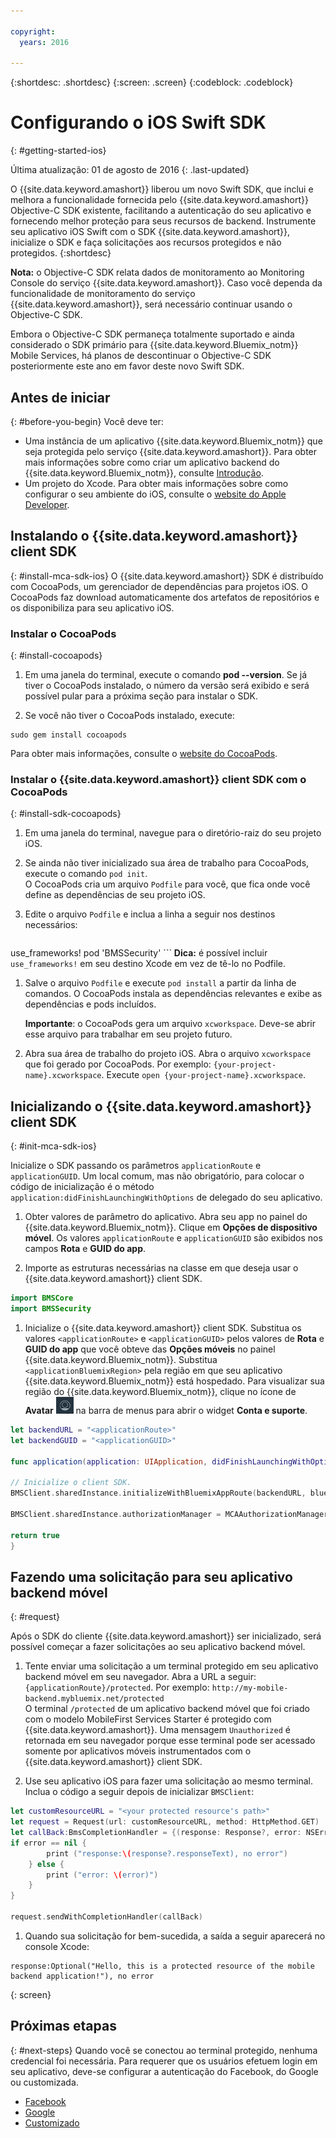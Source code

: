 ```yaml
---

copyright:
  years: 2016

---
```

{:shortdesc: .shortdesc}
{:screen: .screen}
{:codeblock: .codeblock}

# Configurando o iOS Swift SDK
{: #getting-started-ios}

Última atualização: 01 de agosto de 2016
{: .last-updated}

O {{site.data.keyword.amashort}} liberou um novo Swift SDK, que inclui e melhora a funcionalidade fornecida pelo
{{site.data.keyword.amashort}} Objective-C SDK existente, facilitando a autenticação do seu aplicativo e fornecendo melhor proteção para
seus recursos de backend. Instrumente seu aplicativo iOS Swift com o SDK {{site.data.keyword.amashort}}, inicialize o SDK e faça
solicitações aos recursos protegidos e não protegidos.
{:shortdesc}

**Nota:** o Objective-C SDK relata dados de monitoramento ao Monitoring Console do serviço {{site.data.keyword.amashort}}. Caso
você dependa da funcionalidade de monitoramento do serviço {{site.data.keyword.amashort}}, será necessário continuar usando o Objective-C SDK.

Embora o Objective-C SDK permaneça totalmente suportado e ainda considerado o SDK primário para {{site.data.keyword.Bluemix_notm}}
Mobile Services, há planos de descontinuar o Objective-C SDK posteriormente este ano em favor deste novo Swift SDK. 






## Antes de iniciar
{: #before-you-begin}
Você deve ter:
* Uma instância de um aplicativo {{site.data.keyword.Bluemix_notm}} que seja protegida pelo serviço {{site.data.keyword.amashort}}. Para obter mais informações sobre como criar um aplicativo backend do {{site.data.keyword.Bluemix_notm}}, consulte [Introdução](index.html).
* Um projeto do Xcode. Para obter mais informações sobre como configurar o seu ambiente do iOS, consulte o [website do Apple Developer](https://developer.apple.com/support/xcode/).


## Instalando o {{site.data.keyword.amashort}} client SDK
{: #install-mca-sdk-ios}
O {{site.data.keyword.amashort}} SDK é distribuído com CocoaPods, um gerenciador de dependências para projetos iOS. O CocoaPods faz download automaticamente dos artefatos de repositórios e os disponibiliza para seu aplicativo iOS.


### Instalar o CocoaPods
{: #install-cocoapods}

1. Em uma janela do terminal, execute o comando **pod --version**. Se já tiver o CocoaPods instalado, o número da
versão será exibido e será possível pular para a próxima seção para instalar o SDK.

1. Se você não tiver o CocoaPods instalado, execute:
```
sudo gem install cocoapods
```
Para obter mais informações, consulte o [website do
CocoaPods](https://cocoapods.org/).

### Instalar o {{site.data.keyword.amashort}} client SDK com o CocoaPods
{: #install-sdk-cocoapods}

1. Em uma janela do terminal, navegue para o diretório-raiz do seu projeto iOS.

1. Se ainda não tiver inicializado sua área de trabalho para CocoaPods, execute o comando `pod init`.<br/>
O CocoaPods cria um arquivo `Podfile` para você, que fica onde você define as dependências de seu projeto iOS.

1. Edite o arquivo `Podfile` e inclua a linha a seguir nos destinos necessários:

	```
  use_frameworks!
  pod 'BMSSecurity'
	```
  **Dica:** é possível incluir `use_frameworks!` em seu destino Xcode em vez de tê-lo no Podfile.

1. Salve o arquivo `Podfile` e execute `pod install` a partir da linha de comandos. O CocoaPods instala as
dependências relevantes e exibe as dependências e pods incluídos.<br/>

   **Importante**: o CocoaPods gera um arquivo `xcworkspace`.  Deve-se abrir esse arquivo para trabalhar em seu projeto futuro.

1. Abra sua área de trabalho do projeto iOS. Abra o arquivo `xcworkspace` que foi gerado por CocoaPods. Por exemplo: `{your-project-name}.xcworkspace`. Execute `open {your-project-name}.xcworkspace`.

## Inicializando o {{site.data.keyword.amashort}} client SDK
{: #init-mca-sdk-ios}

 Inicialize o SDK passando os parâmetros `applicationRoute` e
`applicationGUID`. Um local comum, mas não obrigatório, para colocar o código de inicialização é o método `application:didFinishLaunchingWithOptions` de delegado do seu aplicativo.

1. Obter valores de parâmetro do aplicativo. Abra seu app no painel do {{site.data.keyword.Bluemix_notm}}. Clique em **Opções de dispositivo móvel**. Os valores `applicationRoute` e `applicationGUID` são
exibidos nos campos **Rota** e **GUID do app**.

1. Importe as estruturas necessárias na classe em que deseja usar o {{site.data.keyword.amashort}} client SDK.

 ```Swift
 import BMSCore
 import BMSSecurity
 ```  

1. Inicialize o {{site.data.keyword.amashort}} client SDK. Substitua os
valores `<applicationRoute>` e
`<applicationGUID>` pelos valores de **Rota** e
**GUID do app** que você obteve das **Opções
móveis** no painel {{site.data.keyword.Bluemix_notm}}. Substitua `<applicationBluemixRegion>` pela região em que seu aplicativo {{site.data.keyword.Bluemix_notm}} está hospedado. Para visualizar sua região do {{site.data.keyword.Bluemix_notm}}, clique no ícone de **Avatar** ![Ícone de Avatar](images/face.jpg "Ícone de Avatar") na barra de menus para abrir o widget **Conta e suporte**.


 ```Swift
 let backendURL = "<applicationRoute>"
 let backendGUID = "<applicationGUID>"

 func application(application: UIApplication, didFinishLaunchingWithOptions launchOptions: [NSObject: AnyObject]?) -> Bool {

 // Inicialize o client SDK.  
 BMSClient.sharedInstance.initializeWithBluemixAppRoute(backendURL, bluemixAppGUID: backendGUID, bluemixRegion: BMSClient.<applicationBluemixRegion>)

 BMSClient.sharedInstance.authorizationManager = MCAAuthorizationManager.sharedInstance

 return true
 }
 ```

## Fazendo uma solicitação para seu aplicativo backend móvel
{: #request}

Após o SDK do cliente {{site.data.keyword.amashort}} ser inicializado, será possível começar a fazer solicitações ao seu aplicativo
backend móvel.

1. Tente enviar uma solicitação a um terminal protegido em seu aplicativo backend móvel em seu navegador. Abra a URL a seguir: `{applicationRoute}/protected`. Por exemplo: `http://my-mobile-backend.mybluemix.net/protected`
<br/>O terminal `/protected` de um aplicativo backend móvel que foi criado com o modelo MobileFirst Services Starter é
protegido com {{site.data.keyword.amashort}}. Uma mensagem `Unauthorized` é retornada em seu navegador porque esse terminal pode ser acessado somente por aplicativos móveis instrumentados com o {{site.data.keyword.amashort}} client SDK.

1. Use seu aplicativo iOS para fazer uma solicitação ao mesmo terminal. Inclua o código a seguir depois de inicializar `BMSClient`:

 ```Swift
 let customResourceURL = "<your protected resource's path>"
 let request = Request(url: customResourceURL, method: HttpMethod.GET)
 let callBack:BmsCompletionHandler = {(response: Response?, error: NSError?) in
 if error == nil {
         print ("response:\(response?.responseText), no error")
     } else {
         print ("error: \(error)")
     }
 }

 request.sendWithCompletionHandler(callBack)
 ```

1.  Quando sua solicitação for bem-sucedida, a saída a seguir aparecerá no console Xcode:

 ```
 response:Optional("Hello, this is a protected resource of the mobile backend application!"), no error
 ```
{: screen}
 
## Próximas etapas
{: #next-steps}
Quando você se conectou ao terminal protegido, nenhuma credencial foi necessária. Para requerer que os usuários efetuem login em seu aplicativo, deve-se configurar a autenticação do Facebook, do Google ou customizada.
  * [Facebook
](facebook-auth-ios-swift-sdk.html)
  * [Google](google-auth-ios-swift-sdk.html)
  * [Customizado
](custom-auth-ios-swift-sdk.html)
